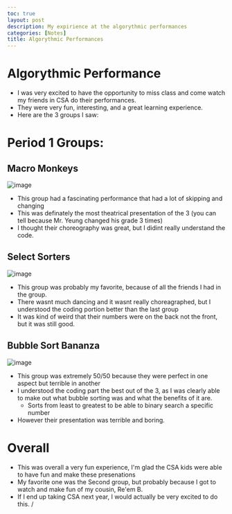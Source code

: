 ```yaml
---
toc: true
layout: post
description: My expirience at the algorythmic performances
categories: [Notes]
title: Algorythmic Performances
---
```


# Algorythmic Performance
- I was very excited to have the opportunity to miss class and come watch my friends in CSA do their performances.
- They were very fun, interesting, and a great learning experience.
- Here are the 3 groups I saw:

# Period 1 Groups:

## Macro Monkeys

![image](https://user-images.githubusercontent.com/111464984/229225760-04e5f70a-1287-4a30-a642-e0c45e5a483b.jpeg)

- This group had a fascinating performance that had a lot of skipping and changing
- This was definately the most theatrical presentation of the 3 (you can tell because Mr. Yeung changed his grade 3 times)
- I thought their choreography was great, but I didint really understand the code.

## Select Sorters

![image](https://user-images.githubusercontent.com/111464984/229225796-68e6f029-5573-4ac2-bf0f-ef00c6cee4d6.jpeg)

- This group was probably my favorite, because of all the friends I had in the group.
- There wasnt much dancing and it wasnt really choreagraphed, but I understood the coding portion better than the last group
- It was kind of weird that their numbers were on the back not the front, but it was still good.

## Bubble Sort Bananza

![image](https://user-images.githubusercontent.com/111464984/229225840-2b6f2326-ee94-4ee1-8d6b-0ce4c31e885a.jpeg)

- This group was extremely 50/50 because they were perfect in one aspect but terrible in another
- I understood the coding part the best out of the 3, as I was clearly able to make out what bubble sorting was and what the benefits of it are.
    - Sorts from least to greatest to be able to binary search a specific number
- However their presentation was terrible and boring. 

# Overall
- This was overall a very fun experience, I'm glad the CSA kids were able to have fun and make these presenations
- My favorite one was the Second group, but probably because I got to watch and make fun of my cousin, Re'em B.
- If I end up taking CSA next year, I would actually be very excited to do this. /